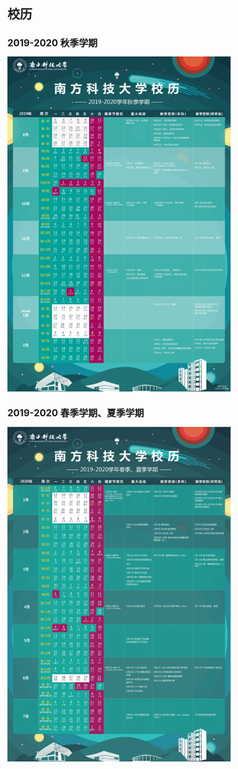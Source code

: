 # 校历

## 2019-2020 秋季学期

<img class="calender-camp" src="./pic/192001.jpg">

## 2019-2020 春季学期、夏季学期

<img class="calender-camp" src="./pic/192023.jpg">


<client-only>
<link href="https://cdn.bootcss.com/imageviewer/1.1.0/viewer.min.css" rel="stylesheet">
<script type="text/javascript">

    function init_viewer(){
        $.getScript("https://cdn.bootcss.com/imageviewer/1.1.0/viewer.min.js", function(){
            var $image = $('.calender-camp');

            $image.viewer({
            backdrop: true,
            rotatable: false,
            scalable: false,
            });
        });
       
    }

    document.addEventListener('DOMContentLoaded', init_viewer, false);

    $(document).ready(function(){
        init_viewer();
    });

</script>
</client-only>
